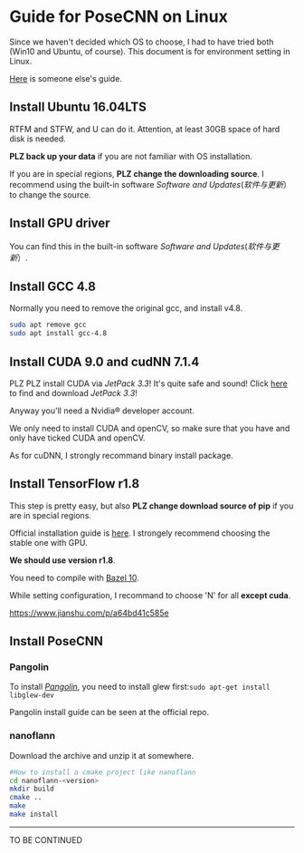# Guide for PoseCNN on Linux

Since we haven't decided which OS to choose, I had to have tried both (Win10 and Ubuntu, of course).
This document is for environment setting in Linux.

[Here](https://github.com/Kaju-Bubanja/PoseCNN) is someone else's guide. 

## Install Ubuntu 16.04LTS

RTFM and STFW, and U can do it. Attention, at least 30GB space of hard disk is needed.

**PLZ back up your data** if you are not familiar with OS installation.

If you are in special regions, **PLZ change the downloading source**.
I recommend using the built-in software *Software and Updates*(*软件与更新*）to change the source.

## Install GPU driver

You can find this in the built-in software *Software and Updates*(*软件与更新*）.

## Install GCC 4.8

Normally you need to remove the original gcc, and install v4.8.

```Bash
sudo apt remove gcc
sudo apt install gcc-4.8
```

## Install CUDA 9.0 and cudNN 7.1.4

PLZ PLZ install CUDA via *JetPack 3.3*!
It's quite safe and sound!
Click [here](https://developer.nvidia.com/embedded/downloads) to find and download *JetPack 3.3*!

Anyway you'll need a Nvidia&reg; developer account.

We only need to install CUDA and openCV, so make sure that you have and only have ticked CUDA and openCV.

As for cuDNN, I strongly recommand binary install package.

## Install TensorFlow r1.8

This step is pretty easy, but also **PLZ change download source of pip** if you are in special regions.

Official installation guide is [here](https://tensorflow.google.cn/install/source).
I strongely recommend choosing the stable one with GPU.

**We should use version r1.8**.

You need to compile with [Bazel 10](https://docs.bazel.build/versions/master/install-ubuntu.html).

While setting configuration, I recommand to choose 'N' for all **except cuda**.

https://www.jianshu.com/p/a64bd41c585e

## Install PoseCNN

### Pangolin

To install [*Pangolin*](https://github.com/uoip/pangolin), you need to install glew first:`sudo apt-get install libglew-dev`

Pangolin install guide can be seen at the official repo.

### nanoflann

Download the archive and unzip it at somewhere.

```Bash
#How to install a cmake project like nanoflann
cd nanoflann-<version>
mkdir build
cmake ..
make
make install
```

***
TO BE CONTINUED

